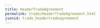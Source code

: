 ```yaml
---
title: HeaderTradeAgreement
permalink: trade/HeaderTradeAgreement.html
jsonid: trade_headertradeagreement
---
```

